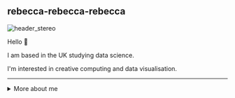 ## rebecca-rebecca-rebecca

![header_stereo](https://github.com/rebecca-rebecca-rebecca/rebecca-rebecca-rebecca/assets/162625723/d39f0e91-77d5-4f6a-a493-8492d58863b4)

Hello :wave: 

I am based in the UK studying data science.

I'm interested in creative computing and data visualisation. 

---

<details>
<summary>
 More about me
</summary>

<br/>

:seedling: **Learning:** 

![python](https://github.com/rebecca-rebecca-rebecca/rebecca-rebecca-rebecca/assets/162625723/871b95cd-87ab-45ea-ab33-e4973ffec5a9)
![vscode](https://github.com/rebecca-rebecca-rebecca/rebecca-rebecca-rebecca/assets/162625723/94c46274-3172-449b-a640-a69a42f71ecf)
![git](https://github.com/rebecca-rebecca-rebecca/rebecca-rebecca-rebecca/assets/162625723/efb3f2ed-2f1e-41bf-9069-2c49efc8dae1)
![github](https://github.com/rebecca-rebecca-rebecca/rebecca-rebecca-rebecca/assets/162625723/2a2b182c-835a-4307-a26a-0f443d6f7e0a)
![processing](https://github.com/rebecca-rebecca-rebecca/rebecca-rebecca-rebecca/assets/162625723/e211f500-3c1b-4adf-9c4a-b38786a6c842)

:mortar_board: **Education:** 

![ual](https://github.com/rebecca-rebecca-rebecca/rebecca-rebecca-rebecca/assets/162625723/59ecd235-9d7e-4ef3-9b66-061171f85eff)
![kcl](https://github.com/rebecca-rebecca-rebecca/rebecca-rebecca-rebecca/assets/162625723/f156b46a-082e-4aa8-b67f-2be7b786e9de)

</details>
